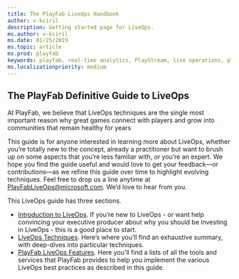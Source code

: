 ```yaml
---
title: The PlayFab LiveOps Handbook
author: v-kciril
description: Getting started page for LiveOps.
ms.author: v-kciril
ms.date: 01/25/2019
ms.topic: article
ms.prod: playfab
keywords: playfab, real-time analytics, PlayStream, live operations, player behaviors, event archiving, data export, player data, webhooks, analytic reporting, reports
ms.localizationpriority: medium
---
```


## The PlayFab Definitive Guide to LiveOps

At PlayFab, we believe that LiveOps techniques are the single most important reason why great games connect with players and grow into communities that remain healthy for years

This guide is for anyone interested in learning more about LiveOps, whether you’re totally new to the concept, already a practitioner but want to brush up on some aspects that you’re less familiar with, or you’re an expert. We hope you find the guide useful and would love to get your feedback—or contributions—as we refine this guide over time to highlight evolving techniques. Feel free to drop us a line anytime at PlayFabLiveOps@microsoft.com. We’d love to hear from you. 

This LiveOps guide has three sections.

- [Introduction to LiveOps](intro-liveops.md). If you’re new to LiveOps - or want help convincing your executive producer about why you should be investing in LiveOps - this is a good place to start.
- [LiveOps Techniques](liveops-techniques.md). Here’s where you’ll find an exhaustive summary, with deep-dives into particular techniques.
- [PlayFab LiveOps Features](liveops-playfab-features.md). Here you'll find a lists of all the tools and services that PlayFab provides to help you implement the various LiveOps best practices as described in this guide.

